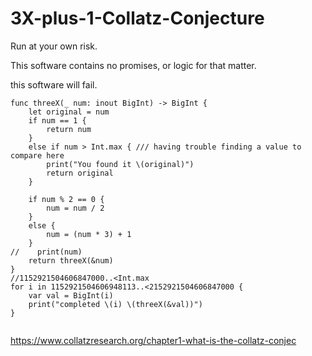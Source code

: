 # 3X-plus-1-Collatz-Conjecture
Run at your own risk.

This software contains no promises,
or logic for that matter.

this software will fail.

```
func threeX(_ num: inout BigInt) -> BigInt {
    let original = num
    if num == 1 {
        return num
    }
    else if num > Int.max { /// having trouble finding a value to compare here
        print("You found it \(original)")
        return original
    }

    if num % 2 == 0 {
        num = num / 2
    }
    else {
        num = (num * 3) + 1
    }
//    print(num)
    return threeX(&num)
}
//1152921504606847000..<Int.max
for i in 1152921504606948113..<2152921504606847000 {
    var val = BigInt(i)
    print("completed \(i) \(threeX(&val))")
}


```
https://www.collatzresearch.org/chapter1-what-is-the-collatz-conjec
